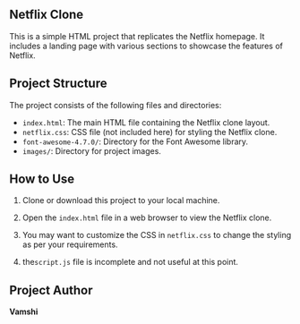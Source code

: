 ## Netflix Clone

This is a simple HTML project that replicates the Netflix homepage. It includes a landing page with various sections to showcase the features of Netflix.

## Project Structure

The project consists of the following files and directories:

- `index.html`: The main HTML file containing the Netflix clone layout.
- `netflix.css`: CSS file (not included here) for styling the Netflix clone.
- `font-awesome-4.7.0/`: Directory for the Font Awesome library.
- `images/`: Directory for project images.

## How to Use

1. Clone or download this project to your local machine.

2. Open the `index.html` file in a web browser to view the Netflix clone.

3. You may want to customize the CSS in `netflix.css` to change the styling as per your requirements.

4. the`script.js` file is incomplete and not useful at this point.

## Project Author

<b>Vamshi</b>
